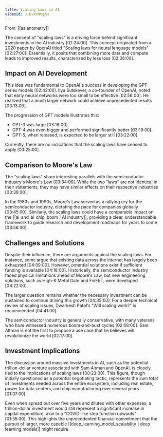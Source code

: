 ```yaml
---
title: Scaling Laws in AI
videoId: J-BvkmNtgAM
---
```


From: [[asianometry]] <br/> 

The concept of "scaling laws" is a driving force behind significant investments in the AI industry <a class="yt-timestamp" data-t="02:24:00">[02:24:00]</a>. This concept originated from a 2020 paper by OpenAI titled "Scaling laws for neural language models" <a class="yt-timestamp" data-t="02:27:00">[02:27:00]</a>. Essentially, it posits that combining more data and compute leads to improved results, characterized by less loss <a class="yt-timestamp" data-t="02:36:00">[02:36:00]</a>.

## Impact on AI Development

This idea was fundamental to OpenAI's success in developing the GPT-series models <a class="yt-timestamp" data-t="02:42:00">[02:42:00]</a>. Ilya Sutskever, a co-founder of OpenAI, noted that early neural networks were too small to be effective <a class="yt-timestamp" data-t="02:56:00">[02:56:00]</a>. He realized that a much larger network could achieve unprecedented results <a class="yt-timestamp" data-t="03:13:00">[03:13:00]</a>.

The progression of GPT models illustrates this:
*   GPT-3 was large <a class="yt-timestamp" data-t="03:18:00">[03:18:00]</a>.
*   GPT-4 was even bigger and performed significantly better <a class="yt-timestamp" data-t="03:19:00">[03:19:00]</a>.
*   GPT-5, when released, is expected to be larger still <a class="yt-timestamp" data-t="03:22:00">[03:22:00]</a>.

Currently, there are no indications that the scaling laws have ceased to apply <a class="yt-timestamp" data-t="03:25:00">[03:25:00]</a>.

## Comparison to Moore's Law

The "scaling laws" share interesting parallels with the semiconductor industry's Moore's Law <a class="yt-timestamp" data-t="03:34:00">[03:34:00]</a>. While the two "laws" are not identical in their statements, they may have similar effects on their respective industries <a class="yt-timestamp" data-t="03:39:00">[03:39:00]</a>.

In the 1980s and 1990s, Moore's Law served as a rallying cry for the semiconductor industry, dictating the pace for companies globally <a class="yt-timestamp" data-t="03:45:00">[03:45:00]</a>. Similarly, the scaling laws could have a comparable impact on the [[ai_and_ai_chip_boom | AI industry]], providing a clear, understandable framework to guide research and development roadmaps for years to come <a class="yt-timestamp" data-t="03:56:00">[03:56:00]</a>.

## Challenges and Solutions

Despite their influence, there are arguments against the scaling laws. For instance, some argue that existing data across the internet has largely been exhausted <a class="yt-timestamp" data-t="04:09:00">[04:09:00]</a>. However, potential solutions exist if sufficient funding is available <a class="yt-timestamp" data-t="04:18:00">[04:18:00]</a>. Historically, the semiconductor industry faced physical limitations ahead of Moore's Law, but new engineering solutions, such as High-K Metal Gate and FinFET, were developed <a class="yt-timestamp" data-t="04:22:00">[04:22:00]</a>.

The larger question remains whether the necessary investment can be sustained to continue driving this growth <a class="yt-timestamp" data-t="04:35:00">[04:35:00]</a>. For a deeper technical review of scaling issues, Dwarkesh Patel's "Will scaling work?" is recommended <a class="yt-timestamp" data-t="04:41:00">[04:41:00]</a>.

The semiconductor industry is generally conservative, with many veterans who have witnessed numerous boom-and-bust cycles <a class="yt-timestamp" data-t="02:08:00">[02:08:00]</a>. Sam Altman is not the first to propose a use case that he believes will revolutionize the world <a class="yt-timestamp" data-t="02:17:00">[02:17:00]</a>.

## Investment Implications

The discussion around massive investments in AI, such as the potential trillion-dollar venture associated with Sam Altman and OpenAI, is closely tied to the implications of scaling laws <a class="yt-timestamp" data-t="00:23:00">[00:23:00]</a>. This figure, though initially questioned as a potential negotiating tactic, represents the sum total of investments needed across the entire ecosystem, including real estate, power for data centers, and chip manufacturing over several years <a class="yt-timestamp" data-t="01:07:00">[01:07:00]</a>.

Even when spread out over five years and diluted with other expenses, a trillion-dollar investment would still represent a significant increase in capital expenditure, akin to a "COVID-like step function upwards" <a class="yt-timestamp" data-t="01:55:00">[01:55:00]</a>. This highlights the unprecedented financial commitment that the pursuit of larger, more capable [[deep_learning_model_scalability | deep learning models]] might require.